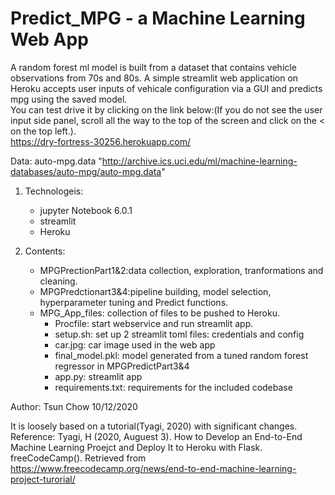# Predict_MPG - a Machine Learning Web App
A random forest ml model is built from a dataset that contains vehicle observations from 70s and 80s. A simple streamlit web application on Heroku accepts user inputs of vehicale configuration via a GUI and predicts mpg using the saved model.  
You can test drive it by clicking on the link below:(If you do not see the user input side panel, scroll all the way to the top of the
screen and click on the < on the top left.).  
https://dry-fortress-30256.herokuapp.com/


Data: auto-mpg.data 
"http://archive.ics.uci.edu/ml/machine-learning-databases/auto-mpg/auto-mpg.data"

1. Technologeis:  
   - jupyter Notebook 6.0.1
   - streamlit
   - Heroku
    
1. Contents:  
    - MPGPrectionPart1&2:data collection, exploration, tranformations and cleaning. 
    - MPGPredctionart3&4:pipeline building, model selection, hyperparameter tuning and Predict functions.  
    - MPG_App_files: collection of files to be pushed to Heroku. 
        - Procfile: start webservice and run streamlit app. 
        - setup.sh: set up 2 streamlit toml files: credentials and config
        - car.jpg: car image used in the web app
        - final_model.pkl: model generated from a tuned random forest regressor in MPGPredictPart3&4
        - app.py: streamlit app
        - requirements.txt: requirements for the included codebase

Author: Tsun Chow 10/12/2020

It is loosely based on a tutorial(Tyagi, 2020) with significant changes.  
Reference:
Tyagi, H (2020, Auguest 3). How to Develop an End-to-End Machine Learning Proejct and Deploy It to Heroku with Flask. 
freeCodeCamp(). Retrieved from https://www.freecodecamp.org/news/end-to-end-machine-learning-project-turorial/
 
 

